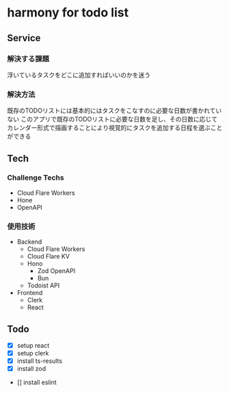 # harmony for todo list
## Service
### 解決する課題
浮いているタスクをどこに追加すればいいのかを迷う

### 解決方法
既存のTODOリストには基本的にはタスクをこなすのに必要な日数が書かれていない
このアプリで既存のTODOリストに必要な日数を足し、その日数に応じてカレンダー形式で描画することにより視覚的にタスクを追加する日程を選ぶことができる

## Tech
### Challenge Techs
- Cloud Flare Workers
- Hone
- OpenAPI
### 使用技術
- Backend
  - Cloud Flare Workers
  - Cloud Flare KV
  - Hono
    - Zod OpenAPI
    - Bun
  - Todoist API
- Frontend
  - Clerk
  - React

## Todo
- [x] setup react
- [x] setup clerk
- [x] install ts-results
- [x] install zod
- [] install eslint